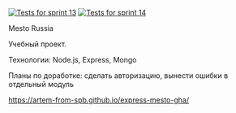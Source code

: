 [![Tests for sprint 13](https://github.com/artem-from-spb/express-mesto-gha/actions/workflows/tests-13-sprint.yml/badge.svg)](https://github.com/artem-from-spb/express-mesto-gha/actions/workflows/tests-13-sprint.yml) [![Tests for sprint 14](https://github.com/artem-from-spb/express-mesto-gha/actions/workflows/tests-14-sprint.yml/badge.svg)](https://github.com/artem-from-spb/express-mesto-gha/actions/workflows/tests-14-sprint.yml)


Mesto Russia

Учебный проект.

Технологии: Node.js, Express, Mongo

Планы по доработке: сделать авторизацию, вынести ошибки в отдельный модуль


https://artem-from-spb.github.io/express-mesto-gha/
